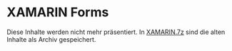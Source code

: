 # XAMARIN Forms

Diese Inhalte werden nicht mehr präsentiert. In [XAMARIN.7z](XAMARIN.7z) sind die alten Inhalte
als Archiv gespeichert.
